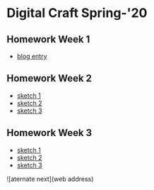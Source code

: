 # Digital Craft Spring-'20

## Homework Week 1
* [blog entry](https://www.openprocessing.org/sketch/566877)

## Homework Week 2
* [sketch 1]()
* [sketch 2]()
* [sketch 3]()

## Homework Week 3
* [sketch 1](https://shangshangli.github.io/PUFY1225-Digital_Craft/wk3hw1/index.html)
* [sketch 2](https://shangshangli.github.io/PUFY1225-Digital_Craft/wk3hw2/index.html)
* [sketch 3](https://shangshangli.github.io/PUFY1225-Digital_Craft/wk3hw3/index.html)

![aternate next](web address)
